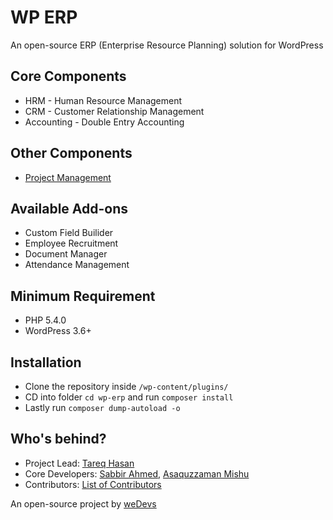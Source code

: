 # WP ERP

An open-source ERP (Enterprise Resource Planning) solution for WordPress

## Core Components

* HRM - Human Resource Management
* CRM - Customer Relationship Management
* Accounting - Double Entry Accounting

## Other Components

* [Project Management](https://wedevs.com/products/plugins/wp-project-manager-pro/)

## Available Add-ons

* Custom Field Builider
* Employee Recruitment
* Document Manager
* Attendance Management

## Minimum Requirement
 - PHP 5.4.0
 - WordPress 3.6+

## Installation

* Clone the repository inside `/wp-content/plugins/`
* CD into folder `cd wp-erp` and run `composer install`
* Lastly run `composer dump-autoload -o`


## Who's behind?

* Project Lead: [Tareq Hasan](https://github.com/tareq1988)
* Core Developers: [Sabbir Ahmed](https://github.com/sabbir1991), [Asaquzzaman Mishu](https://github.com/asaquzzaman)
* Contributors: [List of Contributors](https://github.com/wp-erp/wp-erp/graphs/contributors)

An open-source project by [weDevs](https://wedevs.com/?utm_source=github&utm_medium=credit&utm_term=opensource&utm_content=wperp&utm_campaign=product)
